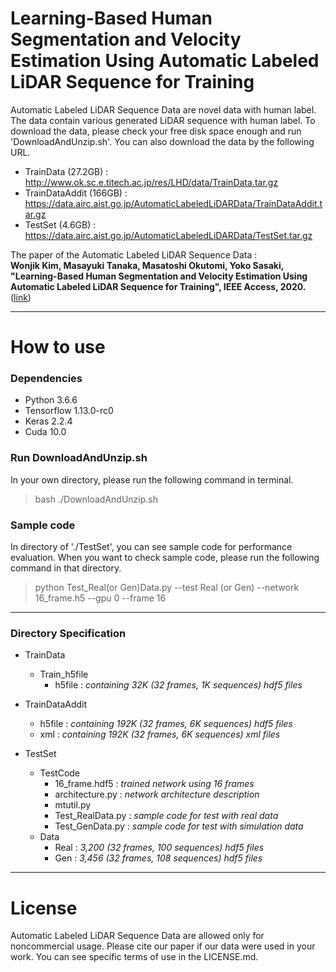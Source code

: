 # Learning-Based Human Segmentation and Velocity Estimation Using Automatic Labeled LiDAR Sequence for Training

Automatic Labeled LiDAR Sequence Data are novel data with human label. The data contain various generated LiDAR sequence with human label. To download the data, please check your free disk space enough and run 'DownloadAndUnzip.sh'. You can also download the data by the following URL.

* TrainData (27.2GB) : http://www.ok.sc.e.titech.ac.jp/res/LHD/data/TrainData.tar.gz
* TrainDataAddit (166GB) : https://data.airc.aist.go.jp/AutomaticLabeledLiDARData/TrainDataAddit.tar.gz
* TestSet (4.6GB) : https://data.airc.aist.go.jp/AutomaticLabeledLiDARData/TestSet.tar.gz
  
The paper of the Automatic Labeled LiDAR Sequence Data :  
 **Wonjik Kim, Masayuki Tanaka, Masatoshi Okutomi, Yoko Sasaki, "Learning-Based Human Segmentation and Velocity Estimation Using Automatic Labeled LiDAR Sequence for Training", IEEE Access, 2020.** ([link](https://ieeexplore.ieee.org/abstract/document/9090135))

---
# How to use
### Dependencies
* Python 3.6.6
* Tensorflow 1.13.0-rc0
* Keras 2.2.4
* Cuda 10.0

### Run DownloadAndUnzip.sh
In your own directory, please run the following command in terminal.
<br>
> bash ./DownloadAndUnzip.sh 

### Sample code
In directory of './TestSet', you can see sample code for performance evaluation. When you want to check sample code, please run the following command in that directory.
<br>
> python Test_Real(or Gen)Data.py --test Real (or Gen) --network 16_frame.h5 --gpu 0 --frame 16

---
### Directory Specification

* TrainData
    * Train_h5file
        * h5file : *containing 32K (32 frames, 1K sequences) hdf5 files*

* TrainDataAddit
    * h5file : *containing 192K (32 frames, 6K sequences) hdf5 files*
    * xml : *containing 192K (32 frames, 6K sequences) xml files*

* TestSet
    * TestCode
        * 16_frame.hdf5 : *trained network using 16 frames*
        * architecture.py : *network architecture description*
        * mtutil.py
        * Test_RealData.py : *sample code for test with real data*
        * Test_GenData.py : *sample code for test with simulation data*
    * Data
        * Real : *3,200 (32 frames, 100 sequences) hdf5 files*
        * Gen : *3,456 (32 frames, 108 sequences) hdf5 files*

---
# License
Automatic Labeled LiDAR Sequence Data are allowed only for noncommercial usage. Please cite our paper if our data were used in your work.
You can see specific terms of use in the LICENSE.md.

